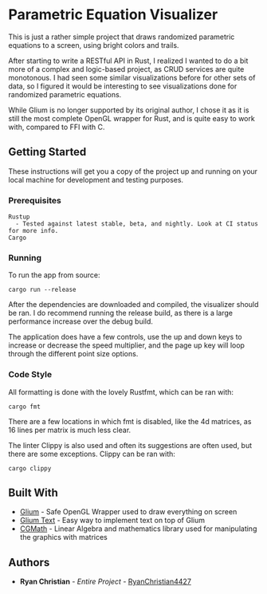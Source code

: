 # Parametric Equation Visualizer

This is just a rather simple project that draws randomized parametric equations to a screen, using bright colors and trails.

After starting to write a RESTful API in Rust, I realized I wanted to do a bit more of a complex and logic-based project, as CRUD services are quite monotonous. I had seen some similar visualizations before for other sets of data, so I figured it would be interesting to see visualizations done for randomized parametric equations. 

While Glium is no longer supported by its original author, I chose it as it is still the most complete OpenGL wrapper for Rust, and is quite easy to work with, compared to FFI with C. 

## Getting Started

These instructions will get you a copy of the project up and running on your local machine for development and testing purposes.

### Prerequisites

```
Rustup
  - Tested against latest stable, beta, and nightly. Look at CI status for more info.
Cargo
```

### Running

To run the app from source: 

```
cargo run --release
```

After the dependencies are downloaded and compiled, the visualizer should be ran. I do recommend running the release build, as there is a large performance increase over the debug build.

The application does have a few controls, use the up and down keys to increase or decrease the speed multiplier, and the page up key will loop through the different point size options.

### Code Style

All formatting is done with the lovely Rustfmt, which can be ran with:

```
cargo fmt
```

There are a few locations in which fmt is disabled, like the 4d matrices, as 16 lines per matrix is much less clear.

The linter Clippy is also used and often its suggestions are often used, but there are some exceptions. Clippy can be ran with:

```
cargo clippy
```

## Built With

* [Glium](https://github.com/glium/glium) - Safe OpenGL Wrapper used to draw everything on screen
* [Glium Text](https://github.com/tomaka/glium_text) - Easy way to implement text on top of Glium
* [CGMath](https://github.com/rustgd/cgmath) - Linear Algebra and mathematics library used for manipulating the graphics with matrices

## Authors

* **Ryan Christian** - *Entire Project* - [RyanChristian4427](https://github.com/RyanChristian4427)
